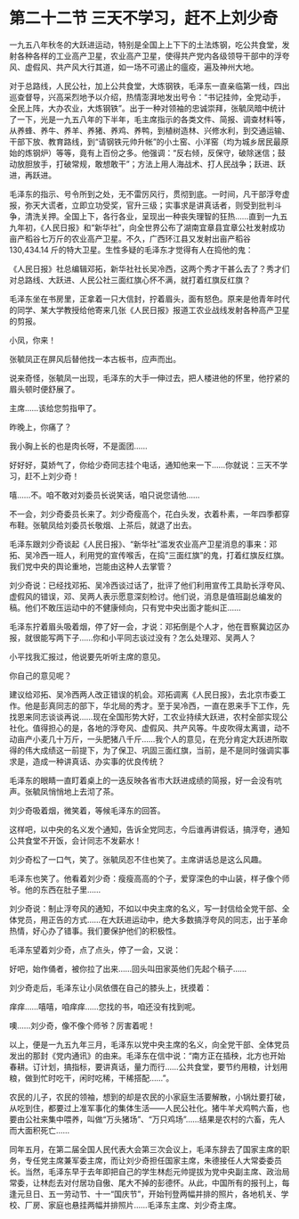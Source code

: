 # 第二十二节 三天不学习，赶不上刘少奇

一九五八年秋冬的大跃进运动，特别是全国上上下下的土法炼钢，吃公共食堂，发射各种各样的工业高产卫星，农业高产卫星，使得共产党内各级领导干部中的浮夸风、虚假风、共产风大行其道，如一场不可遏止的瘟疫，遍及神州大地。

对于总路线，人民公社，加上公共食堂，大炼钢铁，毛泽东一直亲临第一线，四出巡查督导，兴高采烈地予以介绍，热情澎湃地发出号令：“书记挂帅，全党动手，全民上阵，大办农业，大炼钢铁”。出于一种对领袖的忠诚崇拜，张毓凤暗中统计了一下，光是一九五八年的下半年，毛主席指示的各类文件、简报、调查材料等，从养蜂、养牛、养羊、养猪、养鸡、养鸭，到植树造林、兴修水利，到交通运输、干部下放、教育路线，到“请钢铁元帅升帐”的小土窑、小洋窑（均为城乡居民最原始的炼钢炉）等等，竟有上百份之多。他强调：“反右倾，反保守，破除迷信；鼓动放胆放手，打破常规，敢想敢干”；方法上用人海战术、打人民战争；跃进、跃进，再跃进。

毛泽东的指示、号令所到之处，无不雷厉风行，贯彻到底。一时间，凡干部浮夸虚报，弥天大谎者，立即立功受奖，官升三级；实事求是讲真话者，则受到批判斗争，清洗关押。全国上下，各行各业，呈现出一种丧失理智的狂热……直到一九五九年初，《人民日报》和“新华社”，向全世界公布了湖南宜章县宜章公社发射成功亩产稻谷七万斤的农业高产卫星。不久，广西环江县又发射出亩产稻谷 130,434.14 斤的特大卫星。生性多疑的毛泽东才觉得有人在捣他的鬼：

《人民日报》社总编辑邓拓，新华社社长吴冷西，这两个秀才干甚么去了？秀才们对总路线、大跃进、人民公社三面红旗心怀不满，就打着红旗反红旗？

毛泽东坐在书房里，正拿着一只大信封，拧着眉头，面有怒色。原来是他青年时代的同学、某大学教授给他寄来几张《人民日报》报道工农业战线发射各种高产卫星的剪报。

小凤，你来！

张毓凤正在屏风后替他找一本古板书，应声而出。

说来奇怪，张毓凤一出现，毛泽东的大手一伸过去，把人楼进他的怀里，他拧紧的眉头顿时便舒展了。

主席……该给您剪指甲了。

昨晚上，你痛了？

我小胸上长的也是肉长呀，不是面团……

好好好，莫娇气了，你给少奇同志挂个电话，通知他来一下……你就说：三天不学习，赶不上刘少奇！

嘻……不。咱不敢对刘委员长说笑话，咱只说您请他……

不一会，刘少奇委员长来了。刘少奇瘦高个，花白头发，衣着朴素，一年四季都穿布鞋。张毓凤给刘委员长敬烟、上茶后，就退了出去。

毛泽东跟刘少奇谈起《人民日报》、“新华社”滥发农业高产卫星消息的事来：邓拓、吴冷西一班人，利用党的宣传喉舌，在捣“三面红旗”的鬼，打着红旗反红旗。我们党中央的舆论重地，岂能由这种人去掌管？

刘少奇说：已经找邓拓、吴冷西谈过话了，批评了他们利用宣传工具助长浮夸风、虚假风的错误，邓、吴两人表示愿意深刻检讨。他们说，消息是值班副总编发的稿。他们不敢压运动中的不健康倾向，只有党中央出面才能纠正……

毛泽东拧着眉头吸着烟，停了好一会，才说：邓拓倒是个人才，他在晋察冀边区办报，就很能写两下子……你和小平同志谈过没有？怎么处理邓、吴两人？

小平找我汇报过，他说要先听听主席的意见。

你自己的意见呢？

建议给邓拓、吴冷西两人改正错误的机会。邓拓调离《人民日报》，去北京市委工作。他是彭真同志的部下，华北局的秀才。至于吴冷西，一直在恩来手下工作，先找恩来同志谈谈再说……现在全国形势大好，工农业持续大跃进，农村全部实现公社化。值得担心的是，各地的浮夸风、虚假风、共产风等。牛皮吹得太离谱，动不动亩产小麦几十万斤，一头肥猪八千斤……我个人的意见，在充分肯定大跃进所取得的伟大成绩这一前提下，为了保卫、巩固三面红旗，当前，是不是同时强调实事求是，造成一种讲真话、办实事的优良传统？

毛泽东的眼睛一直盯着桌上的一迭反映各省市大跃进成绩的简报，好一会没有吭声。张毓凤悄悄地上去沏了茶。

刘少奇吸着烟，微笑着，等候毛泽东的回答。

这样吧，以中央的名义发个通知，告诉全党同志，今后谁再讲假话，搞浮夸，通知公共食堂不开饭，会计同志不发薪水！

刘少奇松了一口气，笑了。张毓凤忍不住也笑了。主席讲话总是这么风趣。

毛泽东也笑了。他看着刘少奇：瘦瘦高高的个子，爱穿深色的中山装，样子像个师爷。他的东西在肚子里……

刘少奇说：制止浮夸风的通知，不如以中央主席的名义，写一封信给全党干部、全体党员，用正告的方式……在大跃进运动中，绝大多数搞浮夸风的同志，出于革命热情，好心办了错事。我们要保护他们的积极性。

毛泽东望着刘少奇，点了点头，停了一会，又说：

好吧，始作俑者，被你拉了出来……回头叫田家英他们先起个稿子……

刘少奇走后，毛泽东让小凤依偎在自己的膝头上，抚摸着：

痒痒……嘻嘻，咱痒痒……您找的书，咱还没有找到呢。

噢……刘少奇，像不像个师爷？厉害着呢！

以上，便是一九五九年三月，毛泽东以党中央主席的名义，向全党干部、全体党员发出的那封《党内通讯》的由来。毛泽东在信中说：“南方正在插秧，北方也开始春耕。订计划，搞指标，要讲真话，量力而行……公共食堂，要节约用粮，计划用粮，做到忙时吃干，闲时吃稀，干稀搭配……”。

农民的儿子，农民的领袖，想到的却是农民的小家庭生活要解散，小锅灶要打破，从吃到住，都要过上准军事化的集体生活——人民公社化。猪牛羊犬鸡鸭六畜，也要由公社来集中喂养，叫做“万头猪场”、“万只鸡场”……结果是农村的六畜，先人而大面积死亡……

同年五月，在第二届全国人民代表大会第三次会议上，毛泽东辞去了国家主席的职务，专任党主席兼军委主席，而让刘少奇担任国家主席，朱德接任人大常委委员长。当然，毛泽东早于去年即把自己的学生林彪元帅提拔为党中央副主席、政治局常委，让林彪去对付居功自傲、尾大不掉的彭德怀。从此，中国所有的报刊上，每逢元旦日、五一劳动节、十一“国庆节”，开始刊登两幅并排的照片，各地机关、学校、厂房、家庭也悬挂两幅并排照片……毛泽东主席、刘少奇主席。
